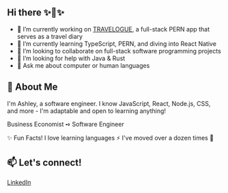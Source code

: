 ## Hi there ✨👋✨

- 🔭 I’m currently working on [TRAVELOGUE]([https://www.linkedin.com/in/ashley-avena/](https://github.com/ashleyavena/trip-journal)), a
  full-stack PERN app that serves as a travel diary
- 🌱 I’m currently learning TypeScript, PERN, and diving into React Native
- 👯 I’m looking to collaborate on full-stack software programming projects 
- 🤔 I’m looking for help with Java & Rust
- 💬 Ask me about computer or human languages 

## 💬 About Me
I'm Ashley, a software engineer. I know JavaScript, React, Node.js, CSS, and more - I'm adaptable and open to learning anything!

Business Economist ➺ Software Engineer


✨ Fun Facts!
I love learning languages ⚡ 
I've moved over a dozen times 📍 


## 📫 Let's connect!

[LinkedIn](https://www.linkedin.com/in/ashley-avena/)

